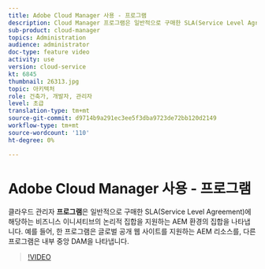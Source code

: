 ```yaml
---
title: Adobe Cloud Manager 사용 - 프로그램
description: Cloud Manager 프로그램은 일반적으로 구매한 SLA(Service Level Agreement)에 해당하는 비즈니스 이니셔티브의 논리적 세트를 지원하는 AEM 환경 세트를 나타냅니다. 예를 들어, 한 프로그램은 글로벌 공개 웹 사이트를 지원하는 AEM 리소스를, 다른 프로그램은 내부 중앙 DAM을 나타냅니다.
sub-product: cloud-manager
topics: Administration
audience: administrator
doc-type: feature video
activity: use
version: cloud-service
kt: 6845
thumbnail: 26313.jpg
topic: 아키텍처
role: 건축가, 개발자, 관리자
level: 초급
translation-type: tm+mt
source-git-commit: d9714b9a291ec3ee5f3dba9723de72bb120d2149
workflow-type: tm+mt
source-wordcount: '110'
ht-degree: 0%

---
```



# Adobe Cloud Manager 사용 - 프로그램

클라우드 관리자 **프로그램**&#x200B;은 일반적으로 구매한 SLA(Service Level Agreement)에 해당하는 비즈니스 이니셔티브의 논리적 집합을 지원하는 AEM 환경의 집합을 나타냅니다. 예를 들어, 한 프로그램은 글로벌 공개 웹 사이트를 지원하는 AEM 리소스를, 다른 프로그램은 내부 중앙 DAM을 나타냅니다.

>[!VIDEO](https://video.tv.adobe.com/v/26313/?quality=12&learn=on&hidetitle=true)
